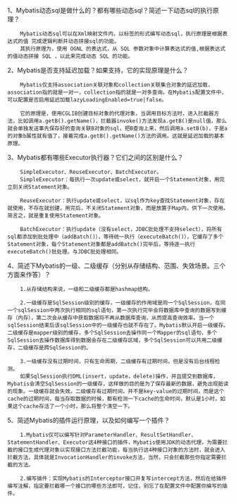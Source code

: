 
1、Mybatis动态sql是做什么的？都有哪些动态sql？简述一下动态sql的执行原理？
    
        Mybatis动态sql可以在Xml映射文件内，以标签的形式编写动态sql，执行原理是根据表达式的值 完成逻辑判断并动态拼接sql的功能。
        其执行原理为，使用 OGNL 的表达式，从 SQL 参数对象中计算表达式的值,根据表达式的值动态拼接 SQL ，以此来完成动态 SQL 的功能。
    
2、Mybatis是否支持延迟加载？如果支持，它的实现原理是什么？

        Mybatis仅支持association关联对象和collection关联集合对象的延迟加载，association指的就是一对一，collection指的就是一对多查询。在Mybatis配置文件中，可以配置是否启用延迟加载lazyLoadingEnabled=true|false。

        它的原理是，使用CGLIB创建目标对象的代理对象，当调用目标方法时，进入拦截器方法，比如调用a.getB().getName()，拦截器invoke()方法发现a.getB()是null值，那么就会单独发送事先保存好的查询关联B对象的sql，把B查询上来，然后调用a.setB(b)，于是a的对象b属性就有值了，接着完成a.getB().getName()方法的调用。这就是延迟加载的基本原理。

3、Mybatis都有哪些Executor执行器？它们之间的区别是什么？


        SimpleExecutor、ReuseExecutor、BatchExecutor。
        SimpleExecutor：每执行一次update或select，就开启一个Statement对象，用完立刻关闭Statement对象。

        ReuseExecutor：执行update或select，以sql作为key查找Statement对象，存在就使用，不存在就创建，用完后，不关闭Statement对象，而是放置于Map内，供下一次使用。简言之，就是重复使用Statement对象。

        BatchExecutor：执行update（没有select，JDBC批处理不支持select），将所有sql都添加到批处理中（addBatch()），等待统一执行（executeBatch()），它缓存了多个Statement对象，每个Statement对象都是addBatch()完毕后，等待逐一执行executeBatch()批处理。与JDBC批处理相同。

4、简述下Mybatis的一级、二级缓存（分别从存储结构、范围、失效场景。三个方面来作答）？
        
        1.从存储结构来说，一级和二级缓存都是hashmap结构。

        2.一级缓存是SqlSession级别的缓存，一级缓存的作用域是同一个SqlSession，在同一个sqlSession中两次执行相同的sql语句，第一次执行完毕会将数据库中查询的数据写到缓存（内存），第二次会从缓存中获取数据将不再从数据库查询，从而提高查询效率。当一个sqlSession结束后该sqlSession中的一级缓存也就不存在了。Mybatis默认开启一级缓存。二级缓存是mapper级别的缓存，多个SqlSession去操作同一个Mapper的sql语句，多个SqlSession去操作数据库得到数据会存在二级缓存区域，多个SqlSession可以共用二级缓存，二级缓存是跨SqlSession的。

        3.一级缓存没有过期时间，只有生命周期，二级缓存有过期时间，但是没有后台线程检测。
        如果SqlSession执行DML(insert，update，delete)操作，并且提交到数据库，Mybatis会清空SqlSession的一级缓存，这样做的目的是为了保存最新的数据，避免出现脏读的现象。一级缓存就会失效。二级缓存有过期时间，并不是key-value的过期时间，而是这个cache的过期时间，每当存取数据的时候，都有检测一下cache的生命时间，默认是1小时，如果这个cache存活了一个小时，那么将整个清空一下。

5、简述Mybatis的插件运行原理，以及如何编写一个插件？

        1.Mybatis仅可以编写针对ParameterHandler、ResultSetHandler、StatementHandler、Executor这4种接口的插件，Mybatis使用JDK的动态代理，为需要拦截的接口生成代理对象以实现接口方法拦截功能，每当执行这4种接口对象的方法时，就会进入拦截方法，具体就是InvocationHandler的invoke方法，当然，只会拦截那些你指定需要拦截的方法。

        2.编写插件：实现Mybatis的Interceptor接口并复写intercept方法，然后在给插件编写注解，指定要拦截哪一个接口的哪些方法即可，记住，别忘了在配置文件中配置你编写的插件。
